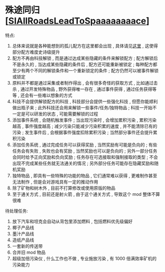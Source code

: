 # 殊途同归[[SIAllRoadsLeadToSpaaaaaaaace](https://github.com/Sidoupiar/Factorio-SIAllRoadsLeadToSpaaaaaaaace)]

特点:
1. 总体来说就是各种能想到的孤儿配方在这里都会出现 , 具体请见[这里](https://www.sidoupiar.com/factorio/sidoupiar/2924/#article_index_4_1) , 这使得部分配方难度史诗级提升
2. 配方不再由科技解锁 , 而是通过达成某些隐藏的条件来解锁配方 ; 配方解锁后不是永久的 , 当达成某些隐藏的条件后 , 配方还可能重新被锁定 ; 每种配方都至少有两个不同的解锁条件和一个重新锁定的条件 ; 配方仍然可以被事件解锁或锁定
3. 原料并不都是通过采集或者制作得出 , 会有很多奇怪的获取方式 , 比如通过击杀 , 通过开发特殊物品 , 野外获得唯一存在 , 通过事件获得 , 通过任务获得等等 , 还会有一些难以想象的方式
4. 科技不会提供解锁配方的科技 , 科技部分会提供一些强化科技 , 但愿你能顺利做出瓶子来 ; 此外科技还会用来解锁一些事件/任务/独特物品 ; 科技一开始不一定是可以研发的状态 , 可能需要解锁的过程
5. 添加事件系统 , 会随机触发事件 ; 当出现污染时 , 会增加累积污染 , 累积污染越高 , 事件强度越高 ; 减少污染只能减少污染积累的速度 , 并不能清除已有的污染 ; 发生事件后 , 会根据事件强度扣除累积污染 ; 当然部分事件还会提升累积污染
6. 添加任务系统 , 通过完成任务可以获得奖励 , 当然奖励有可能是负向的 ; 有些任务会有失败 , 失败也会有奖励 , 当然奖励也可以是负向的 ; 另外一部分任务会同时给予正向奖励和负向奖励 ; 任务存在可选接取和强制接取的类型 ; 不会出现不完成某些任务就无法通关的情况 ; 另外部分任务可能存在隐藏奖励和随机奖励
7. 独特物品 , 即具有一些特殊的功能的物品 , 它们通常难以获得 , 更难制作甚至无法制作 , 但是会对游戏具有一定的推动作用
8. 除了矿物和树木外 , 目前不打算修改或使用原版的物品
9. 至于通关方式 , 目前还是射火箭 , 由于这个通关方式 , 导致这个 mod 整体不算很难

待处理任务:
1. 放下汽车和坦克会自动从背包里添加燃料 , 包括燃料优先级偏好
2. 椰子产品线
3. 墨汁产品线
4. 造纸产品线
5. 一套新的传送带
6. 合并旧 mod 物品
7. 超级加倍污染仪 , 什么工作也不做 , 专业施放污染 , 有 1000 倍满效率矿机的污染能力